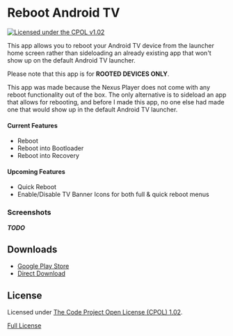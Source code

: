 Reboot Android TV
=================

[![Licensed under the CPOL v1.02](https://img.shields.io/badge/license-CPOL--1.02-blue.svg?style=flat)](#license)

This app allows you to reboot your Android TV device from the launcher home screen rather
than sideloading an already existing app that won't show up on the default Android TV
launcher.

Please note that this app is for **ROOTED DEVICES ONLY**.

This app was made because the Nexus Player does not come with any reboot functionality out
of the box. The only alternative is to sideload an app that allows for rebooting, and
before I made this app, no one else had made one that would show up in the default Android
TV launcher.

#### Current Features

- Reboot
- Reboot into Bootloader
- Reboot into Recovery

#### Upcoming Features

- Quick Reboot
- Enable/Disable TV Banner Icons for both full & quick reboot menus



### Screenshots

***TODO***



## Downloads

- [Google Play Store](https://play.google.com/store/apps/details?id=bsara.android.tv.reboot)
- [Direct Download](https://github.com/bsara/reboot-android-tv/releases/download/v1.0.0/bsara.android.tv.reboot_1.0.0.apk)



## License

Licensed under [The Code Project Open License (CPOL) 1.02](http://www.codeproject.com/info/cpol10.aspx).

[Full License](http://bsara.github.io/reboot-android-tv/license)
